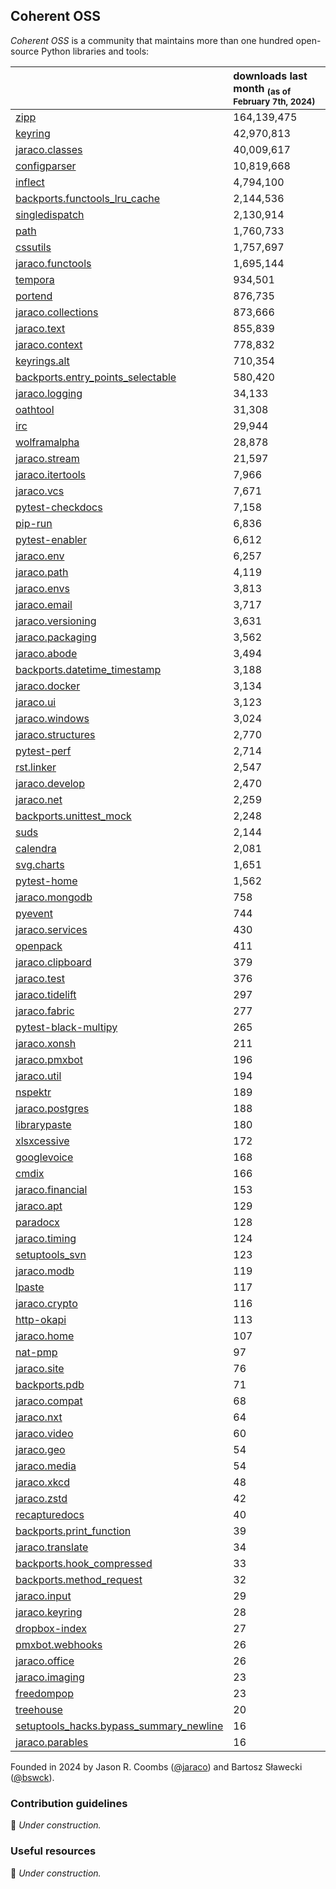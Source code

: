 ## Coherent OSS

_Coherent OSS_ is a community that maintains more than one hundred open-source Python libraries and tools:

|                                                                                                              | downloads last month <sub>(as of February 7th, 2024)</sub>   |
|:-------------------------------------------------------------------------------------------------------------|:-------------------------------------------------------------|
| [zipp](https://github.com/jaraco/zipp)                                                                       | 164,139,475                                                  |
| [keyring](https://github.com/jaraco/keyring)                                                                 | 42,970,813                                                   |
| [jaraco.classes](https://github.com/jaraco/jaraco.classes)                                                   | 40,009,617                                                   |
| [configparser](https://github.com/jaraco/configparser/)                                                      | 10,819,668                                                   |
| [inflect](https://github.com/jaraco/inflect)                                                                 | 4,794,100                                                    |
| [backports.functools_lru_cache](https://github.com/jaraco/backports.functools_lru_cache)                     | 2,144,536                                                    |
| [singledispatch](https://github.com/jaraco/singledispatch)                                                   | 2,130,914                                                    |
| [path](https://github.com/jaraco/path)                                                                       | 1,760,733                                                    |
| [cssutils](https://github.com/jaraco/cssutils)                                                               | 1,757,697                                                    |
| [jaraco.functools](https://github.com/jaraco/jaraco.functools)                                               | 1,695,144                                                    |
| [tempora](https://github.com/jaraco/tempora)                                                                 | 934,501                                                      |
| [portend](https://github.com/jaraco/portend)                                                                 | 876,735                                                      |
| [jaraco.collections](https://github.com/jaraco/jaraco.collections)                                           | 873,666                                                      |
| [jaraco.text](https://github.com/jaraco/jaraco.text)                                                         | 855,839                                                      |
| [jaraco.context](https://github.com/jaraco/jaraco.context)                                                   | 778,832                                                      |
| [keyrings.alt](https://github.com/jaraco/keyrings.alt)                                                       | 710,354                                                      |
| [backports.entry_points_selectable](https://github.com/jaraco/backports.entry_points_selectable)             | 580,420                                                      |
| [jaraco.logging](https://github.com/jaraco/jaraco.logging)                                                   | 34,133                                                       |
| [oathtool](https://github.com/jaraco/oathtool)                                                               | 31,308                                                       |
| [irc](https://github.com/jaraco/irc)                                                                         | 29,944                                                       |
| [wolframalpha](https://github.com/jaraco/wolframalpha)                                                       | 28,878                                                       |
| [jaraco.stream](https://github.com/jaraco/jaraco.stream)                                                     | 21,597                                                       |
| [jaraco.itertools](https://github.com/jaraco/jaraco.itertools)                                               | 7,966                                                        |
| [jaraco.vcs](https://github.com/jaraco/jaraco.vcs)                                                           | 7,671                                                        |
| [pytest-checkdocs](https://github.com/jaraco/pytest-checkdocs)                                               | 7,158                                                        |
| [pip-run](https://github.com/jaraco/pip-run)                                                                 | 6,836                                                        |
| [pytest-enabler](https://github.com/jaraco/pytest-enabler)                                                   | 6,612                                                        |
| [jaraco.env](https://github.com/jaraco/jaraco.env)                                                           | 6,257                                                        |
| [jaraco.path](https://github.com/jaraco/jaraco.path)                                                         | 4,119                                                        |
| [jaraco.envs](https://github.com/jaraco/jaraco.envs)                                                         | 3,813                                                        |
| [jaraco.email](https://github.com/jaraco/jaraco.email)                                                       | 3,717                                                        |
| [jaraco.versioning](https://github.com/jaraco/jaraco.versioning)                                             | 3,631                                                        |
| [jaraco.packaging](https://github.com/jaraco/jaraco.packaging)                                               | 3,562                                                        |
| [jaraco.abode](https://github.com/jaraco/jaraco.abode)                                                       | 3,494                                                        |
| [backports.datetime_timestamp](https://github.com/jaraco/backports.datetime_timestamp)                       | 3,188                                                        |
| [jaraco.docker](https://github.com/jaraco/jaraco.docker)                                                     | 3,134                                                        |
| [jaraco.ui](https://github.com/jaraco/jaraco.ui)                                                             | 3,123                                                        |
| [jaraco.windows](https://github.com/jaraco/jaraco.windows)                                                   | 3,024                                                        |
| [jaraco.structures](https://github.com/jaraco/jaraco.structures)                                             | 2,770                                                        |
| [pytest-perf](https://github.com/jaraco/pytest-perf)                                                         | 2,714                                                        |
| [rst.linker](https://github.com/jaraco/rst.linker)                                                           | 2,547                                                        |
| [jaraco.develop](https://github.com/jaraco/jaraco.develop)                                                   | 2,470                                                        |
| [jaraco.net](https://github.com/jaraco/jaraco.net)                                                           | 2,259                                                        |
| [backports.unittest_mock](https://github.com/jaraco/backports.unittest_mock)                                 | 2,248                                                        |
| [suds](https://github.com/jaraco/suds)                                                                       | 2,144                                                        |
| [calendra](https://github.com/jaraco/calendra)                                                               | 2,081                                                        |
| [svg.charts](https://github.com/jaraco/svg.charts)                                                           | 1,651                                                        |
| [pytest-home](https://github.com/jaraco/pytest-home)                                                         | 1,562                                                        |
| [jaraco.mongodb](https://github.com/jaraco/jaraco.mongodb)                                                   | 758                                                          |
| [pyevent](https://github.com/jaraco/pyevent)                                                                 | 744                                                          |
| [jaraco.services](https://github.com/jaraco/jaraco.services)                                                 | 430                                                          |
| [openpack](https://github.com/jaraco/openpack)                                                               | 411                                                          |
| [jaraco.clipboard](https://github.com/jaraco/jaraco.clipboard)                                               | 379                                                          |
| [jaraco.test](https://github.com/jaraco/jaraco.test)                                                         | 376                                                          |
| [jaraco.tidelift](https://github.com/jaraco/jaraco.tidelift)                                                 | 297                                                          |
| [jaraco.fabric](https://github.com/jaraco/jaraco.fabric)                                                     | 277                                                          |
| [pytest-black-multipy](https://github.com/jaraco/pytest-black-multipy)                                       | 265                                                          |
| [jaraco.xonsh](https://github.com/jaraco/jaraco.xonsh)                                                       | 211                                                          |
| [jaraco.pmxbot](https://github.com/jaraco/jaraco.pmxbot)                                                     | 196                                                          |
| [jaraco.util](https://github.com/jaraco/jaraco.util)                                                         | 194                                                          |
| [nspektr](https://github.com/jaraco/nspektr)                                                                 | 189                                                          |
| [jaraco.postgres](https://github.com/jaraco/jaraco.postgres)                                                 | 188                                                          |
| [librarypaste](https://github.com/jaraco/librarypaste)                                                       | 180                                                          |
| [xlsxcessive](https://github.com/jaraco/xlsxcessive)                                                         | 172                                                          |
| [googlevoice](https://github.com/jaraco/googlevoice)                                                         | 168                                                          |
| [cmdix](https://github.com/jaraco/cmdix)                                                                     | 166                                                          |
| [jaraco.financial](https://github.com/jaraco/jaraco.financial)                                               | 153                                                          |
| [jaraco.apt](https://github.com/jaraco/jaraco.apt)                                                           | 129                                                          |
| [paradocx](https://github.com/jaraco/paradocx)                                                               | 128                                                          |
| [jaraco.timing](https://github.com/jaraco/jaraco.timing)                                                     | 124                                                          |
| [setuptools_svn](https://github.com/jaraco/setuptools_svn)                                                   | 123                                                          |
| [jaraco.modb](https://github.com/jaraco/jaraco.modb)                                                         | 119                                                          |
| [lpaste](https://github.com/jaraco/lpaste)                                                                   | 117                                                          |
| [jaraco.crypto](https://github.com/jaraco/jaraco.crypto)                                                     | 116                                                          |
| [http-okapi](https://github.com/jaraco/http-okapi)                                                           | 113                                                          |
| [jaraco.home](https://github.com/jaraco/jaraco.home)                                                         | 107                                                          |
| [nat-pmp](https://github.com/jaraco/nat-pmp)                                                                 | 97                                                           |
| [jaraco.site](https://github.com/jaraco/jaraco.site)                                                         | 76                                                           |
| [backports.pdb](https://github.com/jaraco/backports.pdb)                                                     | 71                                                           |
| [jaraco.compat](https://github.com/jaraco/jaraco.compat)                                                     | 68                                                           |
| [jaraco.nxt](https://github.com/jaraco/jaraco.nxt)                                                           | 64                                                           |
| [jaraco.video](https://github.com/jaraco/jaraco.video)                                                       | 60                                                           |
| [jaraco.geo](https://github.com/jaraco/jaraco.geo)                                                           | 54                                                           |
| [jaraco.media](https://github.com/jaraco/jaraco.media)                                                       | 54                                                           |
| [jaraco.xkcd](https://github.com/jaraco/jaraco.xkcd)                                                         | 48                                                           |
| [jaraco.zstd](https://github.com/jaraco/jaraco.zstd)                                                         | 42                                                           |
| [recapturedocs](https://github.com/jaraco/recapturedocs)                                                     | 40                                                           |
| [backports.print_function](https://github.com/jaraco/backports.print_function)                               | 39                                                           |
| [jaraco.translate](https://github.com/jaraco/jaraco.translate)                                               | 34                                                           |
| [backports.hook_compressed](https://github.com/jaraco/backports.hook_compressed)                             | 33                                                           |
| [backports.method_request](https://github.com/jaraco/backports.method_request)                               | 32                                                           |
| [jaraco.input](https://github.com/jaraco/jaraco.input)                                                       | 29                                                           |
| [jaraco.keyring](https://github.com/jaraco/jaraco.keyring)                                                   | 28                                                           |
| [dropbox-index](https://github.com/jaraco/dropbox-index)                                                     | 27                                                           |
| [pmxbot.webhooks](https://github.com/jaraco/pmxbot.webhooks)                                                 | 26                                                           |
| [jaraco.office](https://github.com/jaraco/jaraco.office)                                                     | 26                                                           |
| [jaraco.imaging](https://github.com/jaraco/jaraco.imaging)                                                   | 23                                                           |
| [freedompop](https://github.com/jaraco/freedompop)                                                           | 23                                                           |
| [treehouse](https://github.com/jaraco/treehouse)                                                             | 20                                                           |
| [setuptools_hacks.bypass_summary_newline](https://github.com/jaraco/setuptools_hacks.bypass_summary_newline) | 16                                                           |
| [jaraco.parables](https://github.com/jaraco/jaraco.parables)                                                 | 16                                                           |

Founded in 2024 by Jason R. Coombs ([@jaraco](https://github.com/jaraco)) and Bartosz Sławecki ([@bswck](https://github.com/bswck)).

### Contribution guidelines
🚧 _Under construction._

### Useful resources
🚧 _Under construction._
<!--

**Here are some ideas to get you started:**

🙋‍♀️ A short introduction - what is your organization all about?
🌈 Contribution guidelines - how can the community get involved?
👩‍💻 Useful resources - where can the community find your docs? Is there anything else the community should know?
🍿 Fun facts - what does your team eat for breakfast?
🧙 Remember, you can do mighty things with the power of [Markdown](https://docs.github.com/github/writing-on-github/getting-started-with-writing-and-formatting-on-github/basic-writing-and-formatting-syntax)
-->
